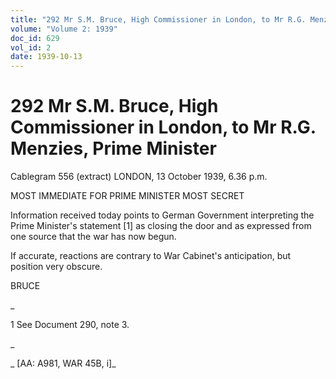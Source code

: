 ```yaml
---
title: "292 Mr S.M. Bruce, High Commissioner in London, to Mr R.G. Menzies, Prime Minister"
volume: "Volume 2: 1939"
doc_id: 629
vol_id: 2
date: 1939-10-13
---
```


# 292 Mr S.M. Bruce, High Commissioner in London, to Mr R.G. Menzies, Prime Minister

Cablegram 556 (extract) LONDON, 13 October 1939, 6.36 p.m.

MOST IMMEDIATE FOR PRIME MINISTER MOST SECRET

Information received today points to German Government interpreting the Prime Minister's statement [1] as closing the door and as expressed from one source that the war has now begun.

If accurate, reactions are contrary to War Cabinet's anticipation, but position very obscure.

BRUCE

_

1 See Document 290, note 3.

_

_ [AA: A981, WAR 45B, i]_
